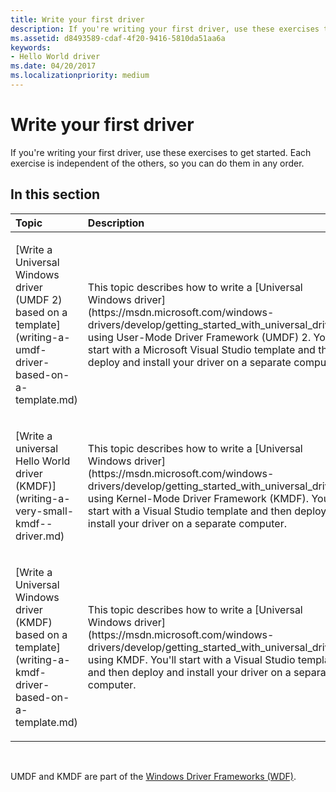 ```yaml
---
title: Write your first driver
description: If you're writing your first driver, use these exercises to get started. Each exercise is independent of the others, so you can do them in any order.
ms.assetid: d8493589-cdaf-4f20-9416-5810da51aa6a
keywords:
- Hello World driver
ms.date: 04/20/2017
ms.localizationpriority: medium
---
```


# Write your first driver


If you're writing your first driver, use these exercises to get started. Each exercise is independent of the others, so you can do them in any order.

## <span id="in_this_section"></span>In this section


<table>
<colgroup>
<col width="50%" />
<col width="50%" />
</colgroup>
<thead>
<tr class="header">
<th align="left">Topic</th>
<th align="left">Description</th>
</tr>
</thead>
<tbody>
<tr class="odd">
<td align="left"><p>[Write a Universal Windows driver (UMDF 2) based on a template](writing-a-umdf-driver-based-on-a-template.md)</p></td>
<td align="left"><p>This topic describes how to write a [Universal Windows driver](https://msdn.microsoft.com/windows-drivers/develop/getting_started_with_universal_drivers) using User-Mode Driver Framework (UMDF) 2. You'll start with a Microsoft Visual Studio template and then deploy and install your driver on a separate computer.</p></td>
</tr>
<tr class="even">
<td align="left"><p>[Write a universal Hello World driver (KMDF)](writing-a-very-small-kmdf--driver.md)</p></td>
<td align="left"><p>This topic describes how to write a [Universal Windows driver](https://msdn.microsoft.com/windows-drivers/develop/getting_started_with_universal_drivers) using Kernel-Mode Driver Framework (KMDF). You'll start with a Visual Studio template and then deploy and install your driver on a separate computer.</p></td>
</tr>
<tr class="odd">
<td align="left"><p>[Write a Universal Windows driver (KMDF) based on a template](writing-a-kmdf-driver-based-on-a-template.md)</p></td>
<td align="left"><p>This topic describes how to write a [Universal Windows driver](https://msdn.microsoft.com/windows-drivers/develop/getting_started_with_universal_drivers) using KMDF. You'll start with a Visual Studio template and then deploy and install your driver on a separate computer.</p></td>
</tr>
</tbody>
</table>

 

UMDF and KMDF are part of the [Windows Driver Frameworks (WDF)](http://go.microsoft.com/fwlink/p?linkid=399235).

 

 





